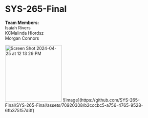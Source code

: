 # SYS-265-Final

**Team Members:**  
Isaiah Rivers  
KCMalinda Hlordsz  
Morgan Connors  
  

<img width="185" alt="Screen Shot 2024-04-25 at 12 13 29 PM" src="https://github.com/SYS-265-Final/SYS-265-Final/assets/70920308/d0891f87-7dbc-4bb5-b6dc-207586c9603b">
![image](https://github.com/SYS-265-Final/SYS-265-Final/assets/70920308/b2cccbc5-a756-4765-9528-6fb375f57d3f)

